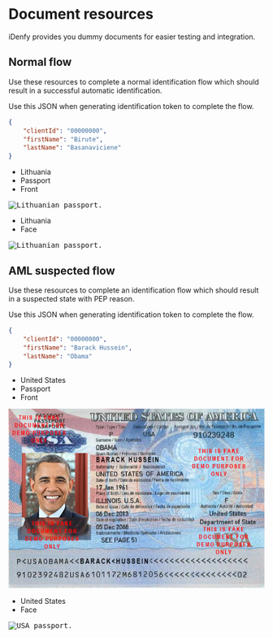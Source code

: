 # Document resources
iDenfy provides you dummy documents for easier testing and integration.

## Normal flow

Use these resources to complete a normal identification flow which should result
in a successful automatic identification.

Use this JSON when generating identification token to complete the flow.

```json
{
	"clientId": "00000000",
	"firstName": "Birute",
	"lastName": "Basanaviciene"
}
```

- Lithuania
- Passport
- Front

<kbd><img src="https://github.com/idenfy/Documentation/blob/master/resources/documents/BasanavicieneBirute.jpg" alt="Lithuanian passport." width="700"></kbd>

- Lithuania
- Face

<kbd><img src="https://github.com/idenfy/Documentation/blob/master/resources/documents/BasanavicieneBiruteFace.jpg" alt="Lithuanian passport." width="700"></kbd>


## AML suspected flow

Use these resources to complete an identification flow which should result
in a suspected state with PEP reason.

Use this JSON when generating identification token to complete the flow.

```json
{
	"clientId": "00000000",
	"firstName": "Barack Hussein",
	"lastName": "Obama"
}
```

- United States
- Passport
- Front

<kbd><img src="https://github.com/idenfy/Documentation/blob/master/resources/documents/BarackHusseinObama.jpg" alt="USA passport." width="700"></kbd>

- United States
- Face

<kbd><img src="https://github.com/idenfy/Documentation/blob/master/resources/documents/BarackObamaFace.jpg" alt="USA passport." width="700"></kbd>
